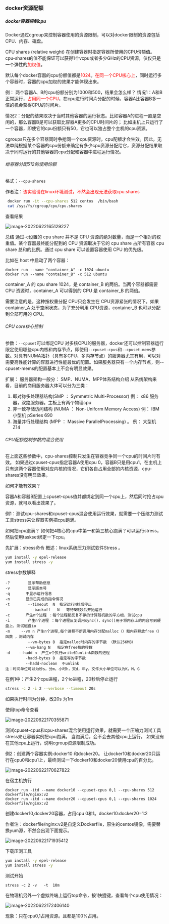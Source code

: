 ### docker资源配额

##### docker容器控制cpu

Docker通过cgroup来控制容器使用的资源限制，可以对docker限制的资源包括CPU、内存、磁盘。

CPU shares (relative weight) 在创建容器时指定容器所使用的CPU份额值。cpu-shares的值不能保证可以获得1个vcpu或者多少GHz的CPU资源，仅仅只是一个弹性的<font color='red'>加权值</font>。

默认每个docker容器的cpu份额值都是<font color='red'>1024</font>。<font color='red'>在同一个CPU核心上</font>，同时运行多个容器时，容器的cpu加权的效果才能体现出来。

例： 两个容器A、B的cpu份额分别为1000和500，结果会怎么样？	
情况1：A和B正常运行，<font color='red'>占用同一个CPU</font>，在cpu进行时间片分配的时候，容器A比容器B多一倍的机会获得CPU的时间片。

情况2：分配的结果取决于当时其他容器的运行状态。比如容器A的进程一直是空闲的，那么容器B是可以获取比容器A更多的CPU时间片的； 比如主机上只运行了一个容器，即使它的cpu份额只有50，它也可以独占整个主机的cpu资源。

cgroups只在多个容器同时争抢同一个cpu资源时，cpu配额才会生效。因此，无法单纯根据某个容器的cpu份额来确定有多少cpu资源分配给它，资源分配结果取决于同时运行的其他容器的cpu分配和容器中进程运行情况。

###### 给容器分配512的使用份额

格式：`--cpu-shares`

作者注：<font color="red">该实验请在linux环境测试，不然会出现无法获取cpu.shares</font>

```sh
 docker run -it --cpu-shares 512 centos  /bin/bash
 cat /sys/fs/cgroup/cpu/cpu.shares
```

查看结果

![image-20220622165129227](https://boot-generate.oss-cn-chengdu.aliyuncs.com/img/image-20220622165129227.png)

总结
通过-c设置的 cpu share 并不是 CPU 资源的绝对数量，而是一个相对的权重值。某个容器最终能分配到的 CPU 资源取决于它的 cpu share 占所有容器 cpu share 总和的比例。通过 cpu share 可以设置容器使用 CPU 的优先级。

比如在 host 中启动了两个容器：

```
docker run --name "container_A" -c 1024 ubuntu
docker run --name "container_B" -c 512 ubuntu
```

container_A 的 cpu share 1024，是 container_B 的两倍。当两个容器都需要 CPU 资源时，container_A 可以得到的 CPU 是 container_B 的两倍。

需要注意的是，这种按权重分配 CPU只会发生在 CPU资源紧张的情况下。如果 container_A 处于空闲状态，为了充分利用 CPU资源，container_B 也可以分配到全部可用的 CPU。

###### CPU core核心控制

参数：`--cpuset`可以绑定CPU
对多核CPU的服务器，docker还可以控制容器运行限定使用哪些cpu内核和内存节点，即使用`--cpuset-cpus`和`--cpuset-mems`参数。对具有NUMA拓扑（具有多CPU、多内存节点）的服务器尤其有用，可以对需要高性能计算的容器进行性能最优的配置。如果服务器只有一个内存节点，则--cpuset-mems的配置基本上不会有明显效果。

扩展：
服务器架构一般分： SMP、NUMA、MPP体系结构介绍
从系统架构来看，目前的商用服务器大体可以分为三类：
1. 即对称多处理器结构(SMP ： Symmetric Multi-Processor) 例： x86 服务器，双路服务器。主板上有两个物理cpu
2. 非一致存储访问结构 (NUMA ： Non-Uniform Memory Access) 例：  IBM 小型机 pSeries 690
3. 海量并行处理结构 (MPP ： Massive ParallelProcessing) 。  例： 大型机  Z14

###### CPU配额控制参数的混合使用

在上面这些参数中，cpu-shares控制只发生在容器竞争同一个cpu的时间片时有效。
如果通过cpuset-cpus指定容器A使用cpu 0，容器B只是用cpu1，在主机上只有这两个容器使用对应内核的情况，它们各自占用全部的内核资源，cpu-shares没有明显效果。

如何才能有效果？

容器A和容器B配置上cpuset-cpus值并都绑定到同一个cpu上，然后同时抢占cpu资源，就可以看出效果了。

例1：测试cpu-shares和cpuset-cpus混合使用运行效果，就需要一个压缩力测试工具stress来让容器实例把cpu跑满。

如何把cpu跑满？ 
如何把4核心的cpu中第一和第三核心跑满？可以运行stress，然后使用taskset绑定一下cpu。

先扩展：stress命令
概述：linux系统压力测试软件Stress 。 

```sh
yum install -y epel-release
yum install stress -y
```

stress参数解释

```
-?        显示帮助信息
-v        显示版本号
-q       不显示运行信息
-n       显示已完成的指令情况
-t        --timeout  N  指定运行N秒后停止        
           --backoff   N   等待N微妙后开始运行
-c       产生n个进程 ：每个进程都反复不停的计算随机数的平方根，测试cpu
-i        产生n个进程 ：每个进程反复调用sync()，sync()用于将内存上的内容写到硬盘上，测试磁盘io
-m     --vm n 产生n个进程,每个进程不断调用内存分配malloc（）和内存释放free（）函数 ，测试内存
          --vm-bytes B  指定malloc时内存的字节数 （默认256MB）
         --vm-hang N   指定在free栈的秒数   
-d    --hadd n  产生n个执行write和unlink函数的进程
         -hadd-bytes B  指定写的字节数
         --hadd-noclean  不unlink        
注：时间单位可以为秒s，分m，小时h，天d，年y，文件大小单位可以为K，M，G
```

在例1中：产生2个cpu进程，2个io进程，20秒后停止运行

```sh
stress -c 2 -i 2 --verbose --timeout 20s  
```

如果执行时间为分钟，改20s 为1m

使用top命令查看

![image-20220622170355871](https://boot-generate.oss-cn-chengdu.aliyuncs.com/img/image-20220622170355871.png)

测试cpuset-cpus和cpu-shares混合使用运行效果，就需要一个压缩力测试工具stress来让容器实例把cpu跑满。 当跑满后，会不会去其他cpu上运行。 如果没有在其他cpu上运行，说明cgroup资源限制成功。

例2：创建两个容器实例:docker10 和docker20。 让docker10和docker20只运行在cpu0和cpu1上，最终测试一下docker10和docker20使用cpu的百分比。

![image-20220622170627822](https://boot-generate.oss-cn-chengdu.aliyuncs.com/img/image-20220622170627822.png)

在宿主机执行

```
docker run -itd --name docker10 --cpuset-cpus 0,1 --cpu-shares 512 dockerfile/nginx:v2  
docker run -itd --name docker20 --cpuset-cpus 0,1 --cpu-shares 1024 dockerfile/nginx:v2 
```

创建docker10,docker20容器，占用cpu 0和1。docker10:docker20=1:2

作者注：dockerfile/nginx:v2是自定义Dockerfile，原生的centos镜像，需要替换yum源，不然会出现下面提示。

![image-20220622171935412](https://boot-generate.oss-cn-chengdu.aliyuncs.com/img/image-20220622171935412.png)

下载压测工具

```sh
yum install -y epel-release
yum install stress -y
```

测试开始

```
stress -c 2 -v   -t  10m
```

在物理机另外一个虚拟终端上运行top命令，按1快捷键，查看每个cpu使用情况：

![image-20220622172406140](https://boot-generate.oss-cn-chengdu.aliyuncs.com/img/image-20220622172406140.png)

现象：只在cpu0,1占用资源。且都是100%占用。